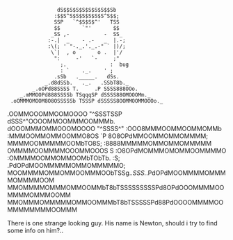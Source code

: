 

                    dS$$S$S$S$S$S$S$$Sb                    
                   :$$S^S$S$S$S$S$S^S$$;                   
                   SSP   `^$S$S$^'   TSS                   
                   $$       `"'       $$                   
                  _SS ,-           -  SS_                  
                 :-.|  _    - .-   _  |.-;                 
                 :\(; ' "-._.'._.-" ` |)/;                 
                  \`|  , o       o .  |'/                  
                   ":     -'   `-     ;"                   
                     ;.              :  bug                
                     : `    ._.    ' ;                     
                   .sSb   ._____.   dSs.                   
                _.d8dSSb.   ._.   .SSbT8b._                
            _.oOPd88SSSS T.     .P SSSS888OOo.             
        _.mMMOOPd888SSSSb TSqqqSP dSSSS88OMOOOMm._         
     .oOMMMOMOOM8O8OSSSSSb TSSSP dSSSSS8OOMMOOMMOOOo._     
   .OOMMOOOMMOOMOOOO  "^SSSTSSP dSSS^"OOOOMMOOMMMOOMMMb.   
  dOOOMMMOMMOOOMOOOO      "^SSSS^"   :OOO8MMMOOMMOOMMOMMb  
 :MMMOOMMOMMOOMMO8OS         `P      8O8OPdMMOOMMOMMOMMMM; 
 MMMMOOMMMMMOOMbTO8S;               :8888MMMMMOMMOMMOMMMMM 
 OMMMMOOMMMMOOOMMOOOS        S     :O8OPdMOMMMOMOMMOOMMMMO 
:OMMMMOOMMOMMOOMbTObTb.     :S;   .PdOPdMOOMMMMMOMMOMMMMMO;
MOOMMMMOMMOMMOOMMMOObTSSg._.SSS._.PdOPdMOOMMMMOMMMMOMMMMOOM
MMOMMMMOMMMOMMOOMMbT8bTSSSSSSSSSPd8OPdOOOMMMMOOMMMMOMMMOOMM
MMOMMMOMMMMMOMMOOMMMbT8bTSSSSSPd88PdOOOOMMMMOOMMMMMMMMOOMMM

There is one strange looking guy.
His name is Newton, should i try to find some info on him?..
